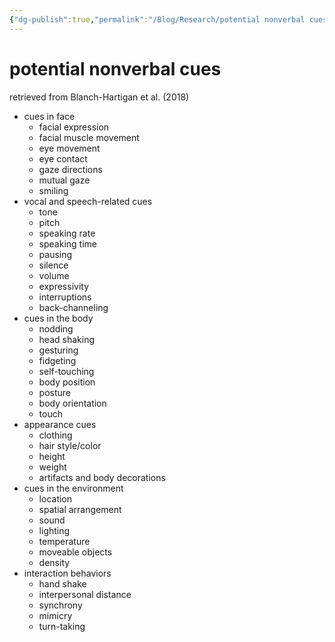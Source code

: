 ```yaml
---
{"dg-publish":true,"permalink":"/Blog/Research/potential nonverbal cues/","title":"potential nonverbal cues","tags":["blog","empathy/course","nonverbal"]}
---
```



# potential nonverbal cues

retrieved from Blanch-Hartigan et al. (2018)

- cues in face
    - facial expression
    - facial muscle movement
    - eye movement
    - eye contact
    - gaze directions
    - mutual gaze
    - smiling
- vocal and speech-related cues
    - tone
    - pitch
    - speaking rate
    - speaking time
    - pausing
    - silence
    - volume
    - expressivity
    - interruptions
    - back-channeling
- cues in the body
    - nodding
    - head shaking
    - gesturing
    - fidgeting
    - self-touching
    - body position
    - posture
    - body orientation
    - touch
- appearance cues
    - clothing
    - hair style/color
    - height
    - weight
    - artifacts and body decorations
- cues in the environment
    - location
    - spatial arrangement
    - sound
    - lighting
    - temperature
    - moveable objects
    - density
- interaction behaviors
    - hand shake
    - interpersonal distance
    - synchrony
    - mimicry
    - turn-taking